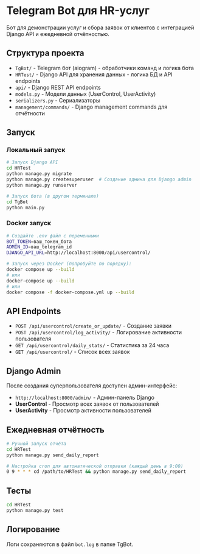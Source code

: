# Telegram Bot для HR-услуг

Бот для демонстрации услуг и сбора заявок от клиентов с интеграцией Django API и ежедневной отчётностью.

## Структура проекта
- `TgBot/` - Telegram бот (aiogram) - обработчики команд и логика бота
- `HRTest/` - Django API для хранения данных - логика БД и API endpoints
- `api/` - Django REST API endpoints
- `models.py` - Модели данных (UserControl, UserActivity)
- `serializers.py` - Сериализаторы
- `management/commands/` - Django management commands для отчётности

## Запуск

### Локальный запуск
```bash
# Запуск Django API
cd HRTest
python manage.py migrate
python manage.py createsuperuser  # Создание админа для Django admin
python manage.py runserver

# Запуск бота (в другом терминале)
cd TgBot
python main.py
```

### Docker запуск
```bash
# Создайте .env файл с переменными
BOT_TOKEN=ваш_токен_бота
ADMIN_ID=ваш_telegram_id
DJANGO_API_URL=http://localhost:8000/api/usercontrol/

# Запуск через Docker (попробуйте по порядку):
docker compose up --build
# или
docker-compose up --build
# или
docker compose -f docker-compose.yml up --build
```

## API Endpoints
- `POST /api/usercontrol/create_or_update/` - Создание заявки
- `POST /api/usercontrol/log_activity/` - Логирование активности пользователя
- `GET /api/usercontrol/daily_stats/` - Статистика за 24 часа
- `GET /api/usercontrol/` - Список всех заявок

## Django Admin
После создания суперпользователя доступен админ-интерфейс:
- `http://localhost:8000/admin/` - Админ-панель Django
- **UserControl** - Просмотр всех заявок от пользователей
- **UserActivity** - Просмотр активности пользователей

## Ежедневная отчётность
```bash
# Ручной запуск отчёта
cd HRTest
python manage.py send_daily_report

# Настройка cron для автоматической отправки (каждый день в 9:00)
0 9 * * * cd /path/to/HRTest && python manage.py send_daily_report
```

## Тесты
```bash
cd HRTest
python manage.py test
```

## Логирование
Логи сохраняются в файл `bot.log` в папке TgBot. 